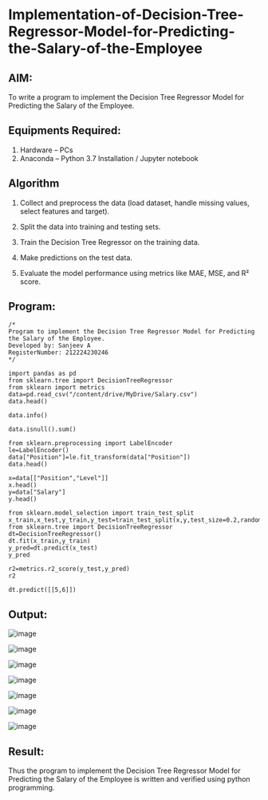 # Implementation-of-Decision-Tree-Regressor-Model-for-Predicting-the-Salary-of-the-Employee

## AIM:
To write a program to implement the Decision Tree Regressor Model for Predicting the Salary of the Employee.

## Equipments Required:
1. Hardware – PCs
2. Anaconda – Python 3.7 Installation / Jupyter notebook

## Algorithm
1. Collect and preprocess the data (load dataset, handle missing values, select features and target).

2. Split the data into training and testing sets.

3. Train the Decision Tree Regressor on the training data.

4. Make predictions on the test data.

5. Evaluate the model performance using metrics like MAE, MSE, and R² score.

## Program:
```
/*
Program to implement the Decision Tree Regressor Model for Predicting the Salary of the Employee.
Developed by: Sanjeev A
RegisterNumber: 212224230246
*/
```
```
import pandas as pd
from sklearn.tree import DecisionTreeRegressor
from sklearn import metrics
data=pd.read_csv("/content/drive/MyDrive/Salary.csv")
data.head()
```
```
data.info()
```
```
data.isnull().sum()
```
```
from sklearn.preprocessing import LabelEncoder
le=LabelEncoder()
data["Position"]=le.fit_transform(data["Position"])
data.head()
```
```
x=data[["Position","Level"]]
x.head()
y=data["Salary"]
y.head()
```
```
from sklearn.model_selection import train_test_split
x_train,x_test,y_train,y_test=train_test_split(x,y,test_size=0.2,random_state=2)
from sklearn.tree import DecisionTreeRegressor
dt=DecisionTreeRegressor()
dt.fit(x_train,y_train)
y_pred=dt.predict(x_test)
y_pred
```
```
r2=metrics.r2_score(y_test,y_pred)
r2
```
```
dt.predict([[5,6]])
```
## Output:

![image](https://github.com/user-attachments/assets/b6eb06ed-4ba7-4f88-b66d-965e386c76e7)

![image](https://github.com/user-attachments/assets/9d9d0104-9a89-4777-bf09-9842056a749e)

![image](https://github.com/user-attachments/assets/1635a14e-8d7d-4589-96fa-5f2262900a1c)

![image](https://github.com/user-attachments/assets/534f5c7c-4bf4-4f46-a02e-ce22492e7b43)

![image](https://github.com/user-attachments/assets/2e46c9ca-e69d-48f4-bc81-c7b9333e3457)

![image](https://github.com/user-attachments/assets/fa8cf2e0-9710-4a3c-934d-af4ea4403882)

![image](https://github.com/user-attachments/assets/c0d33f02-dbb1-43b5-8a98-3aefab0b35b5)




## Result:
Thus the program to implement the Decision Tree Regressor Model for Predicting the Salary of the Employee is written and verified using python programming.
